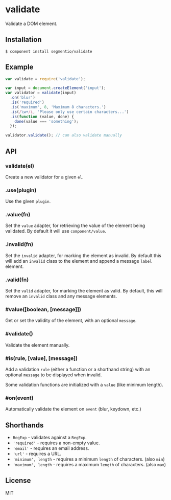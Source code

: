# validate

  Validate a DOM element.

## Installation

    $ component install segmentio/validate

## Example
  
```js
var validate = require('validate');

var input = document.createElement('input');
var validator = validate(input)
  .on('blur')
  .is('required')
  .is('maximum', 8, 'Maximum 8 characters.')
  .is(/\w+/i, 'Please only use certain characters...')
  .is(function (value, done) {
    done(value === 'something');
  });

validator.validate(); // can also validate manually
```

## API

### validate(el)
  
  Create a new validator for a given `el`.

### .use(plugin)
  
  Use the given `plugin`.

### .value(fn)
  
  Set the `value` adapter, for retrieving the value of the element being validated. By default it will use `component/value`.

### .invalid(fn)
  
  Set the `invalid` adapter, for marking the element as invalid. By default this will add an `invalid` class to the element and append a message `label` element.

### .valid(fn)
  
  Set the `valid` adapter, for marking the element as valid. By default, this will remove an `invalid` class and any message elements.

### #value([boolean, [message]])

  Get or set the validity of the element, with an optional `message`.

### #validate()
  
  Validate the element manually.

### #is(rule, [value], [message])
  
  Add a validation `rule` (either a function or a shorthand string) with an optional `message` to be displayed when invalid.

  Some validation functions are initialized with a `value` (like minimum length).

### #on(event)
  
  Automatically validate the element on `event` (blur, keydown, etc.)

## Shorthands

* `RegExp` - validates against a `RegExp`.
* `'required'` - requires a non-empty value.
* `'email'` - requires an email address.
* `'url'` - requires a URL.
* `'minimum', length`  - requires a minimum `length` of characters. (also `min`)
* `'maximum', length` - requires a maximum `length` of characters. (also `max`)

## License

  MIT
